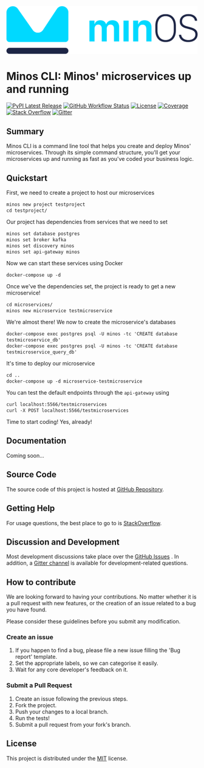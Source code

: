 <p align="center">
  <a href="http://minos.run" target="_blank"><img src="https://raw.githubusercontent.com/minos-framework/.github/main/images/logo.png" alt="Minos logo"></a>
</p>

# Minos CLI: Minos' microservices up and running

[![PyPI Latest Release](https://img.shields.io/pypi/v/minos-cli.svg?label=minos-cli)](https://pypi.org/project/minos-microservice-aggregate/)
[![GitHub Workflow Status](https://img.shields.io/github/workflow/status/minos-framework/minos-cli/pages%20build%20and%20deployment?label=docs)](https://minos-framework.github.io/minos-cli)
[![License](https://img.shields.io/github/license/minos-framework/minos-cli.svg)](https://github.com/minos-framework/minos-cli/blob/main/LICENSE)
[![Coverage](https://codecov.io/github/minos-framework/minos-cli/coverage.svg?branch=main)](https://codecov.io/gh/minos-framework/minos-cli)
[![Stack Overflow](https://img.shields.io/badge/Stack%20Overflow-Ask%20a%20question-green)](https://stackoverflow.com/questions/tagged/minos)
[![Gitter](https://badges.gitter.im/Join%20Chat.svg)](https://gitter.im/minos-framework/community)

## Summary

Minos CLI is a command line tool that helps you create and deploy Minos' microservices. Through its simple command
structure, you'll get your microservices up and running as fast as you've coded your business logic.

## Quickstart

First, we need to create a project to host our microservices

```shell
minos new project testproject
cd testproject/
```

Our project has dependencies from services that we need to set

```shell
minos set database postgres
minos set broker kafka
minos set discovery minos
minos set api-gateway minos
```

Now we can start these services using Docker

```shell
docker-compose up -d
```

Once we've the dependencies set, the project is ready to get a new microservice!

```shell
cd microservices/
minos new microservice testmicroservice
```

We're almost there! We now to create the microservice's databases

```shell
docker-compose exec postgres psql -U minos -tc 'CREATE database testmicroservice_db'
docker-compose exec postgres psql -U minos -tc 'CREATE database testmicroservice_query_db'
```

It's time to deploy our microservice

```shell
cd ..
docker-compose up -d microservice-testmicroservice
```

You can test the default endpoints through the `api-gateway` using

```shell
curl localhost:5566/testmicroservices
curl -X POST localhost:5566/testmicroservices
```

Time to start coding! Yes, already!

## Documentation

Coming soon...

## Source Code

The source code of this project is hosted at [GitHub Repository](https://github.com/minos-framework/minos-cli).

## Getting Help

For usage questions, the best place to go to is [StackOverflow](https://stackoverflow.com/questions/tagged/minos).

## Discussion and Development

Most development discussions take place over the [GitHub Issues](https://github.com/minos-framework/minos-cli/issues)
. In addition, a [Gitter channel](https://gitter.im/minos-framework/community) is available for development-related
questions.

## How to contribute

We are looking forward to having your contributions. No matter whether it is a pull request with new features, or the
creation of an issue related to a bug you have found.

Please consider these guidelines before you submit any modification.

### Create an issue

1. If you happen to find a bug, please file a new issue filling the 'Bug report' template.
2. Set the appropriate labels, so we can categorise it easily.
3. Wait for any core developer's feedback on it.

### Submit a Pull Request

1. Create an issue following the previous steps.
2. Fork the project.
3. Push your changes to a local branch.
4. Run the tests!
5. Submit a pull request from your fork's branch.

## License

This project is distributed under the [MIT](https://raw.githubusercontent.com/minos-framework/minos-cli/main/LICENSE)
license.
